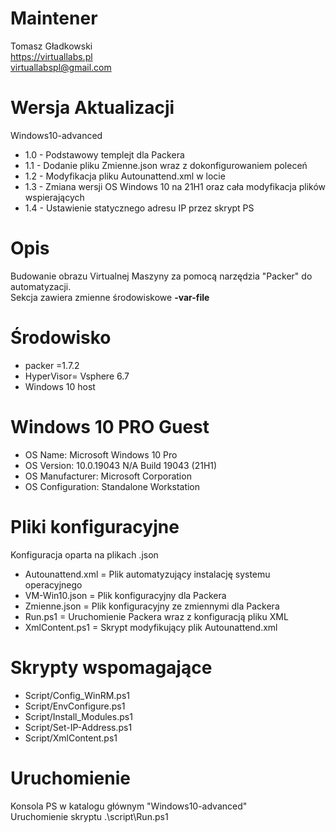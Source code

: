 # Maintener
Tomasz Gładkowski
<br>
https://virtuallabs.pl
<br>
virtuallabspl@gmail.com
<br>

# Wersja Aktualizacji
Windows10-advanced

* 1.0 - Podstawowy templejt dla Packera
* 1.1 - Dodanie pliku Zmienne.json wraz z dokonfigurowaniem poleceń
* 1.2 - Modyfikacja pliku Autounattend.xml w locie
* 1.3 - Zmiana wersji OS Windows 10 na 21H1 oraz cała modyfikacja plików wspierających
* 1.4 - Ustawienie statycznego adresu IP przez skrypt PS


# Opis

Budowanie obrazu Virtualnej Maszyny za pomocą narzędzia "Packer" do automatyzacji.
<br>
Sekcja zawiera zmienne środowiskowe **-var-file**

# Środowisko

* packer =1.7.2
* HyperVisor= Vsphere 6.7
* Windows 10 host 

# Windows 10 PRO Guest

* OS Name:                   Microsoft Windows 10 Pro
* OS Version:                10.0.19043 N/A Build 19043 (21H1)
* OS Manufacturer:           Microsoft Corporation
* OS Configuration:          Standalone Workstation

# Pliki konfiguracyjne

Konfiguracja oparta na plikach .json
<br>
* Autounattend.xml = Plik automatyzujący instalację systemu operacyjnego
* VM-Win10.json    = Plik konfiguracyjny dla Packera
* Zmienne.json     = Plik konfiguracyjny ze zmiennymi dla Packera
* Run.ps1          = Uruchomienie Packera wraz z konfiguracją pliku XML
* XmlContent.ps1   = Skrypt modyfikujący plik Autounattend.xml

# Skrypty wspomagające

* Script/Config_WinRM.ps1
* Script/EnvConfigure.ps1
* Script/Install_Modules.ps1
* Script/Set-IP-Address.ps1
* Script/XmlContent.ps1


# Uruchomienie
Konsola PS w katalogu głównym "Windows10-advanced"
<br>
Uruchomienie skryptu .\script\Run.ps1
<br>


